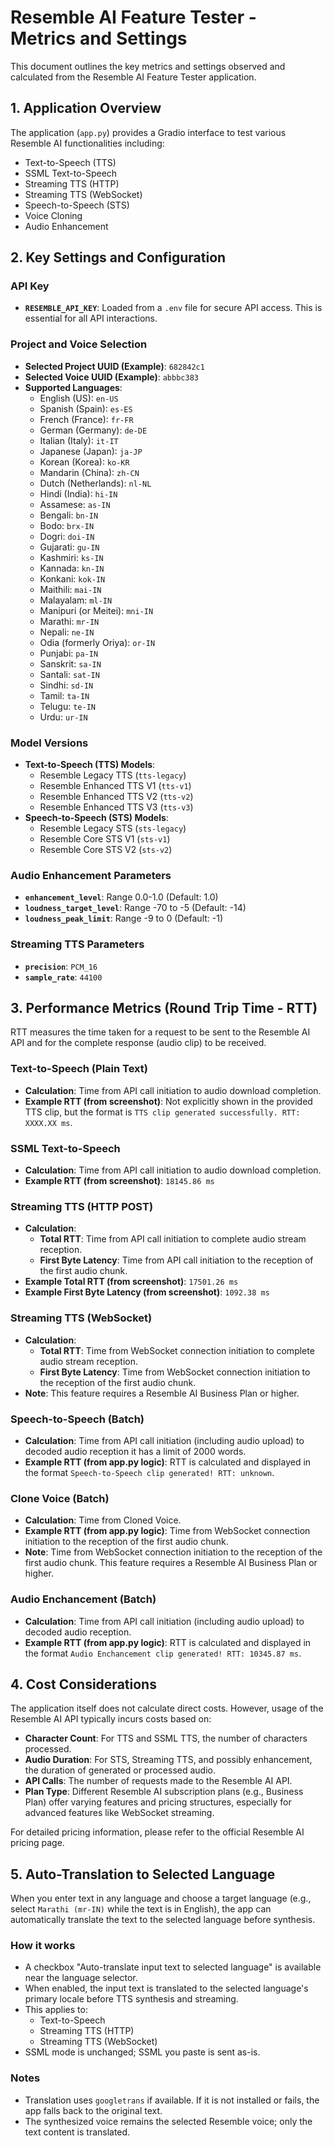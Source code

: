 # Resemble AI Feature Tester - Metrics and Settings

This document outlines the key metrics and settings observed and calculated from the Resemble AI Feature Tester application.

## 1. Application Overview
The application (`app.py`) provides a Gradio interface to test various Resemble AI functionalities including:
- Text-to-Speech (TTS)
- SSML Text-to-Speech
- Streaming TTS (HTTP)
- Streaming TTS (WebSocket)
- Speech-to-Speech (STS)
- Voice Cloning
- Audio Enhancement

## 2. Key Settings and Configuration

### API Key
- **`RESEMBLE_API_KEY`**: Loaded from a `.env` file for secure API access. This is essential for all API interactions.

### Project and Voice Selection
- **Selected Project UUID (Example)**: `682842c1`
- **Selected Voice UUID (Example)**: `abbbc383`
- **Supported Languages**:
    - English (US): `en-US`
    - Spanish (Spain): `es-ES`
    - French (France): `fr-FR`
    - German (Germany): `de-DE`
    - Italian (Italy): `it-IT`
    - Japanese (Japan): `ja-JP`
    - Korean (Korea): `ko-KR`
    - Mandarin (China): `zh-CN`
    - Dutch (Netherlands): `nl-NL`
    - Hindi (India): `hi-IN`
    - Assamese: `as-IN`
    - Bengali: `bn-IN`
    - Bodo: `brx-IN`
    - Dogri: `doi-IN`
    - Gujarati: `gu-IN`
    - Kashmiri: `ks-IN`
    - Kannada: `kn-IN`
    - Konkani: `kok-IN`
    - Maithili: `mai-IN`
    - Malayalam: `ml-IN`
    - Manipuri (or Meitei): `mni-IN`
    - Marathi: `mr-IN`
    - Nepali: `ne-IN`
    - Odia (formerly Oriya): `or-IN`
    - Punjabi: `pa-IN`
    - Sanskrit: `sa-IN`
    - Santali: `sat-IN`
    - Sindhi: `sd-IN`
    - Tamil: `ta-IN`
    - Telugu: `te-IN`
    - Urdu: `ur-IN`

### Model Versions
- **Text-to-Speech (TTS) Models**:
    - Resemble Legacy TTS (`tts-legacy`)
    - Resemble Enhanced TTS V1 (`tts-v1`)
    - Resemble Enhanced TTS V2 (`tts-v2`)
    - Resemble Enhanced TTS V3 (`tts-v3`)
- **Speech-to-Speech (STS) Models**:
    - Resemble Legacy STS (`sts-legacy`)
    - Resemble Core STS V1 (`sts-v1`)
    - Resemble Core STS V2 (`sts-v2`)

### Audio Enhancement Parameters
- **`enhancement_level`**: Range 0.0-1.0 (Default: 1.0)
- **`loudness_target_level`**: Range -70 to -5 (Default: -14)
- **`loudness_peak_limit`**: Range -9 to 0 (Default: -1)

### Streaming TTS Parameters
- **`precision`**: `PCM_16`
- **`sample_rate`**: `44100`

## 3. Performance Metrics (Round Trip Time - RTT)

RTT measures the time taken for a request to be sent to the Resemble AI API and for the complete response (audio clip) to be received.

### Text-to-Speech (Plain Text)
- **Calculation**: Time from API call initiation to audio download completion.
- **Example RTT (from screenshot)**: Not explicitly shown in the provided TTS clip, but the format is `TTS clip generated successfully. RTT: XXXX.XX ms`.

### SSML Text-to-Speech
- **Calculation**: Time from API call initiation to audio download completion.
- **Example RTT (from screenshot)**: `18145.86 ms`

### Streaming TTS (HTTP POST)
- **Calculation**:
    - **Total RTT**: Time from API call initiation to complete audio stream reception.
    - **First Byte Latency**: Time from API call initiation to the reception of the first audio chunk.
- **Example Total RTT (from screenshot)**: `17501.26 ms`
- **Example First Byte Latency (from screenshot)**: `1092.38 ms`

### Streaming TTS (WebSocket)
- **Calculation**:
    - **Total RTT**: Time from WebSocket connection initiation to complete audio stream reception.
    - **First Byte Latency**: Time from WebSocket connection initiation to the reception of the first audio chunk.
- **Note**: This feature requires a Resemble AI Business Plan or higher.

### Speech-to-Speech (Batch)
- **Calculation**: Time from API call initiation (including audio upload) to decoded audio reception it has a limit of 2000 words.
- **Example RTT (from app.py logic)**: RTT is calculated and displayed in the format `Speech-to-Speech clip generated! RTT: unknown`.

### Clone Voice (Batch)
- **Calculation**: Time from Cloned Voice.
- **Example RTT (from app.py logic)**: Time from WebSocket connection initiation to the reception of the first audio chunk.
- **Note**: Time from WebSocket connection initiation to the reception of the first audio chunk. This feature requires a Resemble AI Business Plan or higher.

### Audio Enchancement (Batch)
- **Calculation**: Time from API call initiation (including audio upload) to decoded audio reception.
- **Example RTT (from app.py logic)**: RTT is calculated and displayed in the format `Audio Enchancement clip generated! RTT: 10345.87 ms`.

## 4. Cost Considerations

The application itself does not calculate direct costs. However, usage of the Resemble AI API typically incurs costs based on:
- **Character Count**: For TTS and SSML TTS, the number of characters processed.
- **Audio Duration**: For STS, Streaming TTS, and possibly enhancement, the duration of generated or processed audio.
- **API Calls**: The number of requests made to the Resemble AI API.
- **Plan Type**: Different Resemble AI subscription plans (e.g., Business Plan) offer varying features and pricing structures, especially for advanced features like WebSocket streaming.

For detailed pricing information, please refer to the official Resemble AI pricing page.

## 5. Auto-Translation to Selected Language

When you enter text in any language and choose a target language (e.g., select `Marathi (mr-IN)` while the text is in English), the app can automatically translate the text to the selected language before synthesis.

### How it works
- A checkbox "Auto-translate input text to selected language" is available near the language selector.
- When enabled, the input text is translated to the selected language's primary locale before TTS synthesis and streaming.
- This applies to:
    - Text-to-Speech
    - Streaming TTS (HTTP)
    - Streaming TTS (WebSocket)
- SSML mode is unchanged; SSML you paste is sent as-is.

### Notes
- Translation uses `googletrans` if available. If it is not installed or fails, the app falls back to the original text.
- The synthesized voice remains the selected Resemble voice; only the text content is translated.
